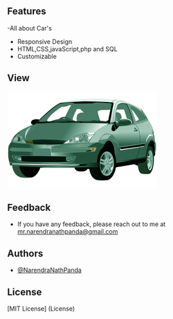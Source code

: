 ## Features
-All about Car's
- Responsive Design
- HTML,CSS,javaScript,php and SQL
- Customizable

## View
![logo](https://github.com/NarendraNathPanda/Car_Rental_System_Software/blob/main/assets/images/looking-new-car.png)

## Feedback
- If you have any feedback, please reach out to me at mr.narendranathpanda@gmail.com

## Authors
- [@NarendraNathPanda](https://github.com/NarendraNathPanda)

## License
[MIT License] (License)
